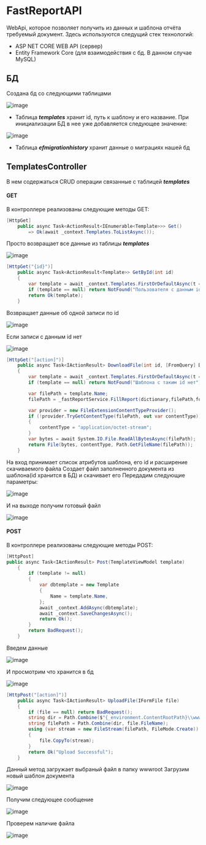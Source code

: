 # FastReportAPI
WebApi, которое позволяет получить из данных и шаблона отчёта требуемый документ.
Здесь используются следущий стек технологий:
- ASP NET CORE WEB API (сервер)
- Entity Framework Core (для взаимодействия с бд. В данном случае MySQL)
## БД
Создана бд со следующими таблицами

![image](https://user-images.githubusercontent.com/94749778/163531465-22647a0f-99d6-4a99-9465-114bf337537f.png)

- Таблица ***templates*** хранит id, путь к шаблону и его название. При инициализации БД в нее уже добавляется следующее значение:

![image](https://user-images.githubusercontent.com/94749778/163812931-0b96f83d-5e58-4623-802e-6ef5ea72bb02.png)

- Таблица ***efmigrationhistory*** хранит данные о миграциях нашей бд
## TemplatesController
В нем содержаться CRUD операции связанные с таблицей ***templates***
#### GET
В контроллере реализованы следующие методы GET:
```cs
[HttpGet]
    public async Task<ActionResult<IEnumerable<Template>>> Get()
        => Ok(await _context.Templates.ToListAsync());
```
Просто возвращает все данные из таблицы ***templates***

![image](https://user-images.githubusercontent.com/94749778/163813009-0e9f77ef-47a0-4ef8-af09-6698270d8a37.png)

```cs
[HttpGet("{id}")]
    public async Task<ActionResult<Template>> GetById(int id)
    {
        var template = await _context.Templates.FirstOrDefaultAsync(t => t.Id == id);
        if (template == null) return NotFound("Пользователя с данным id нет");
        return Ok(template);
    }
```
Возвращает данные об одной записи по id

![image](https://user-images.githubusercontent.com/94749778/163813027-6d44d6ec-a916-4a01-a27d-7102bda2bc57.png)

Если записи с данным id нет

![image](https://user-images.githubusercontent.com/94749778/163533083-b2f4f1a0-6046-4e02-87b7-2e3399ccbe22.png)

```cs
[HttpGet("[action]")]
    public async Task<IActionResult> DownloadFile(int id, [FromQuery] Dictionary<string, string> dictionary, string format)
    {
        var template = await _context.Templates.FirstOrDefaultAsync(t => t.Id == id);
        if (template == null) return NotFound("Шаблона с таким id нет");

        var filePath = template.Name;
        filePath = _fastReportService.FillReport(dictionary,filePath,format);

        var provider = new FileExtensionContentTypeProvider();
        if (!provider.TryGetContentType(filePath, out var contentType))
        {
            contentType = "application/octet-stream";
        }
        var bytes = await System.IO.File.ReadAllBytesAsync(filePath);
        return File(bytes, contentType, Path.GetFileName(filePath));
    }
```
На вход принимает список атрибутов шаблона, его id и расширение скачиваемого файла
Создает файл заполненного документа из шаблона(id хранится в БД) и скачивает его
Передадим следующие параметры:

![image](https://user-images.githubusercontent.com/94749778/163782376-8a05fa17-0303-4ecc-a0f9-1ee68b5696eb.png)

И на выходе получим готовый файл

![image](https://user-images.githubusercontent.com/94749778/163782623-0df6b726-fd44-42bb-a4b0-9eaa14c90b70.png)
#### POST
В контроллере реализованы следующие методы POST:
```cs
[HttpPost]
public async Task<IActionResult> Post(TemplateViewModel template)
    {
        if (template != null)
        {
            var dbtemplate = new Template
            {
                Name = template.Name,
            };
            await _context.AddAsync(dbtemplate);
            await _context.SaveChangesAsync();
            return Ok();
        }
        return BadRequest();
    }
```
Введем данные

![image](https://user-images.githubusercontent.com/94749778/163813492-4dc5c5d9-e1b4-4e9b-abb1-962175f4a6d9.png)

И просмотрим что хранится в бд

![image](https://user-images.githubusercontent.com/94749778/163813652-72057207-1c63-4886-96e0-32b3ea73e0c4.png)

```cs
[HttpPost("[action]")]
    public async Task<IActionResult> UploadFile(IFormFile file)
    {
        if (file == null) return BadRequest();
        string dir = Path.Combine($"{_environment.ContentRootPath}\\wwwroot\\Templates");
        string filePath = Path.Combine(dir, file.FileName);
        using (var stream = new FileStream(filePath, FileMode.Create))
        {
            file.CopyTo(stream);
        }
        return Ok("Upload Successful");
    }
```

Данный метод загружает выбраный файл в папку wwwroot
Загрузим новый шаблон документа

![image](https://user-images.githubusercontent.com/94749778/163813903-4a189f90-516f-4b82-a4f1-0ff2d5986e62.png)

Получим следующее сообщение 

![image](https://user-images.githubusercontent.com/94749778/163813981-2a3a282d-5c51-4b7b-9a0b-c6153ce94c73.png)

Проверем наличие файла

![image](https://user-images.githubusercontent.com/94749778/163814370-a4813264-da88-4720-9485-cd277a9547bd.png)


